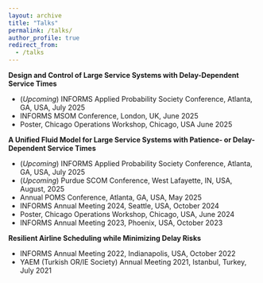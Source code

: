 ```yaml
---
layout: archive
title: "Talks"
permalink: /talks/
author_profile: true
redirect_from:
  - /talks
---
```


**Design and Control of Large Service Systems with Delay-Dependent Service Times** 
  * (_Upcoming_) INFORMS Applied Probability Society Conference, Atlanta, GA, USA, July 2025
  * INFORMS MSOM Conference, London, UK, June 2025
  * Poster, Chicago Operations Workshop, Chicago, USA June 2025

**A Unified Fluid Model for Large Service Systems with Patience- or Delay-Dependent Service Times**
  * (_Upcoming_) INFORMS Applied Probability Society Conference, Atlanta, GA, USA, July 2025
  * (_Upcoming_) Purdue SCOM Conference, West Lafayette, IN, USA, August, 2025  
  * Annual POMS Conference, Atlanta, GA, USA, May 2025
  * INFORMS Annual Meeting 2024, Seattle, USA, October 2024
  * Poster, Chicago Operations Workshop, Chicago, USA, June 2024
  * INFORMS Annual Meeting 2023, Phoenix, USA, October 2023

**Resilient Airline Scheduling while Minimizing Delay Risks** 
  * INFORMS Annual Meeting 2022, Indianapolis, USA, October 2022
  * YAEM (Turkish OR/IE Society) Annual Meeting 2021, Istanbul, Turkey, July 2021


